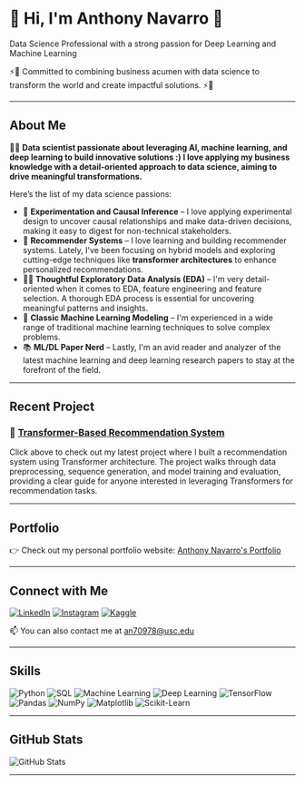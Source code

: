 <div align="left">
  <h1> 👋 Hi, I'm Anthony Navarro 👋</h1>
  <p>Data Science Professional with a strong passion for Deep Learning and Machine Learning</p>
  <p>⚡️🚀 Committed to combining business acumen with data science to transform the world and create impactful solutions. ⚡️🚀</p>
</div>

---

## About Me
👨‍💻 **Data scientist passionate about leveraging AI, machine learning, and deep learning to build innovative solutions :) I love applying my business knowledge with a detail-oriented approach to data science, aiming to drive meaningful transformations.**

Here’s the list of my data science passions:

- 🧪 **Experimentation and Causal Inference** – I love applying experimental design to uncover causal relationships and make data-driven decisions, making it easy to digest for non-technical stakeholders.
- 🔄 **Recommender Systems** – I love learning and building recommender systems. Lately, I've been focusing on hybrid models and exploring cutting-edge techniques like **transformer architectures** to enhance personalized recommendations.
- 🕵️‍♂️ **Thoughtful Exploratory Data Analysis (EDA)** – I'm very detail-oriented when it comes to EDA, feature engineering and feature selection. A thorough EDA process is essential for uncovering meaningful patterns and insights.
- 🤖 **Classic Machine Learning Modeling** – I'm experienced in a wide range of traditional machine learning techniques to solve complex problems.
- 📚 **ML/DL Paper Nerd** – Lastly, I'm an avid reader and analyzer of the latest machine learning and deep learning research papers to stay at the forefront of the field.

---
## Recent Project

### 📌 [Transformer-Based Recommendation System](https://github.com/anthonynavarro14/transformer_based_recommender_system)
Click above to check out my latest project where I built a recommendation system using Transformer architecture. The project walks through data preprocessing, sequence generation, and model training and evaluation, providing a clear guide for anyone interested in leveraging Transformers for recommendation tasks.


---
## Portfolio
👉 Check out my personal portfolio website: [Anthony Navarro's Portfolio](https://www.datascienceportfol.io/anthonynavarro)

---

## Connect with Me
[![LinkedIn](https://img.shields.io/badge/LinkedIn-blue?style=for-the-badge&logo=linkedin)](https://www.linkedin.com/in/anthonynavarro14/)
[![Instagram](https://img.shields.io/badge/Instagram-E4405F?style=for-the-badge&logo=instagram&logoColor=white)](https://www.instagram.com/antonnavarro/)
[![Kaggle](https://img.shields.io/badge/Kaggle-20BEFF?style=for-the-badge&logo=kaggle&logoColor=white)](https://www.kaggle.com/yourusername)

📫 You can also contact me at an70978@usc.edu

---

## Skills
![Python](https://img.shields.io/badge/Python-3776AB?style=for-the-badge&logo=python&logoColor=white)
![SQL](https://img.shields.io/badge/SQL-4479A1?style=for-the-badge&logo=sql&logoColor=white)
![Machine Learning](https://img.shields.io/badge/Machine_Learning-FF6F00?style=for-the-badge&logo=machine-learning&logoColor=white)
![Deep Learning](https://img.shields.io/badge/Deep_Learning-FF6F00?style=for-the-badge&logo=deep-learning&logoColor=white)
![TensorFlow](https://img.shields.io/badge/TensorFlow-FF6F00?style=for-the-badge&logo=tensorflow&logoColor=white)
![Pandas](https://img.shields.io/badge/Pandas-150458?style=for-the-badge&logo=pandas&logoColor=white)
![NumPy](https://img.shields.io/badge/NumPy-013243?style=for-the-badge&logo=numpy&logoColor=white)
![Matplotlib](https://img.shields.io/badge/Matplotlib-019875?style=for-the-badge&logo=matplotlib&logoColor=white)
![Scikit-Learn](https://img.shields.io/badge/Scikit_Learn-F7931E?style=for-the-badge&logo=scikit-learn&logoColor=white)

---

## GitHub Stats
![GitHub Stats](https://github-readme-stats.vercel.app/api?username=anthonynavarro14&show_icons=true&theme=dark)

---


<!--
**anthonynavarro14/anthonynavarro14** is a ✨ _special_ ✨ repository because its `README.md` (this file) appears on your GitHub profile.

Here are some ideas to get you started:

- 🔭 I’m currently working on ...
- 🌱 I’m currently learning ...
- 👯 I’m looking to collaborate on ...
- 🤔 I’m looking for help with ...
- 💬 Ask me about ...
- 📫 How to reach me: ...
- 😄 Pronouns: ...
- ⚡ Fun fact: ...
-->
